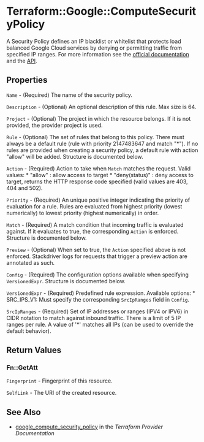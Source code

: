 # Terraform::Google::ComputeSecurityPolicy

A Security Policy defines an IP blacklist or whitelist that protects load balanced Google Cloud services by denying or permitting traffic from specified IP ranges. For more information
see the [official documentation](https://cloud.google.com/armor/docs/configure-security-policies)
and the [API](https://cloud.google.com/compute/docs/reference/rest/beta/securityPolicies).

## Properties

`Name` - (Required) The name of the security policy.

`Description` - (Optional) An optional description of this rule. Max size is 64.

`Project` - (Optional) The project in which the resource belongs. If it is not provided, the provider project is used.

`Rule` - (Optional) The set of rules that belong to this policy. There must always be a default rule (rule with priority 2147483647 and match "\*"). If no rules are provided when creating a security policy, a default rule with action "allow" will be added. Structure is documented below.

`Action` - (Required) Action to take when `Match` matches the request. Valid values: * "allow" : allow access to target * "deny(status)" : deny access to target, returns the  HTTP response code specified (valid values are 403, 404 and 502).

`Priority` - (Required) An unique positive integer indicating the priority of evaluation for a rule. Rules are evaluated from highest priority (lowest numerically) to lowest priority (highest numerically) in order.

`Match` - (Required) A match condition that incoming traffic is evaluated against. If it evaluates to true, the corresponding `Action` is enforced. Structure is documented below.

`Preview` - (Optional) When set to true, the `Action` specified above is not enforced. Stackdriver logs for requests that trigger a preview action are annotated as such.

`Config` - (Required) The configuration options available when specifying `VersionedExpr`. Structure is documented below.

`VersionedExpr` - (Required) Predefined rule expression. Available options: * SRC_IPS_V1: Must specify the corresponding `SrcIpRanges` field in `Config`.

`SrcIpRanges` - (Required) Set of IP addresses or ranges (IPV4 or IPV6) in CIDR notation to match against inbound traffic. There is a limit of 5 IP ranges per rule. A value of '\*' matches all IPs (can be used to override the default behavior).


## Return Values

### Fn::GetAtt

`Fingerprint` - Fingerprint of this resource.

`SelfLink` - The URI of the created resource.

## See Also

* [google_compute_security_policy](https://www.terraform.io/docs/providers/google/r/compute_security_policy.html) in the _Terraform Provider Documentation_
